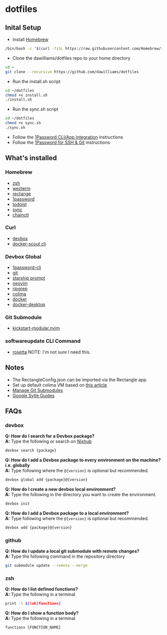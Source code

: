 # dotfiles 
## Inital Setup
- Install [Homebrew](https://docs.brew.sh/Installation#macos-requirements)
```bash
/bin/bash -c "$(curl -fsSL https://raw.githubusercontent.com/Homebrew/install/master/install.sh)"
```
- Clone the dawilliams/dotfiles repo to your home directory
```bash
cd ~
git clone --recursive https://github.com/dawilliams/dotfiles
```
- Run the install.sh script
```bash
cd ~/dotfiles
chmod +x install.sh
./install.sh
```
- Run the sync.sh script
```bash
cd ~/dotfiles
chmod +x sync.sh
./sync.sh
```
- Follow the [1Password CLI/App Integration](https://developer.1password.com/docs/cli/app-integration) instructions
- Follow the [1Password for SSH & Git](https://developer.1password.com/docs/ssh) instructions

## What's installed
### Homebrew
- [zsh](https://www.zsh.org)
- [wezterm](https://wezfurlong.org/wezterm/index.html)
- [rectange](https://rectangleapp.com)
- [1password](https://1password.com)
- [todoist](https://todoist.com/downloads)
- [sync](https://www.sync.com)
- [chainctl](https://edu.chainguard.dev/tags/chainctl/)

### Curl
- [devbox](https://www.jetify.com/devbox/docs)
- [docker-scout cli](https://github.com/docker/scout-cli)

### Devbox Global
- [1password-cli](https://1password.com/downloads/command-line)
- [git](https://git-scm.com/)
- [starship prompt](https://starship.rs)
- [neovim](https://neovim.io)
- [ripgrep](https://github.com/BurntSushi/ripgrep)
- [colima](https://github.com/abiosoft/colima)
- [docker](https://www.docker.com)
- [docker-desktop](https://docs.docker.com/compose/)

### Git Submodule
- [kickstart-modular.nvim](https://github.com/dawilliams/kickstart-modular.nvim/tree/master)

### softwareupdate CLI Command
- [rosetta](https://support.apple.com/en-us/102527) NOTE: I'm not sure I need this.

## Notes
- The RectangleConfig.json can be imported via the Rectangle app.
- Set up default colima VM based on [this article](https://medium.com/@guillem.riera/the-most-performant-docker-setup-on-macos-apple-silicon-m1-m2-m3-for-x64-amd64-compatibility-da5100e2557d)
- [Manage Git Submodules](https://medium.com/@nightheronry/how-to-add-and-update-git-submodules-dc1ba035e63b)
- [Google Sytle Guides](https://google.github.io/styleguide/)

## FAQs
### devbox
**Q: How do I search for a Devbox package?**\
**A:** Type the following or search on [Nixhub](https://www.nixhub.io)
```bash
devbox search {package}
``` 

**Q: How do I add a Devbox package to every environment on the machine? i.e. globally**\
 **A:** Type following where the `@{version}` is optional but recommended.

```bash
devbox global add {package}@{version}
``` 

**Q: How do I create a new devbox local environment?**\
 **A:** Type the following in the directory you want to create the environment.
```bash
devbox init
``` 

**Q: How do I add a Devbox package to a local environment?**\
 **A:** Type following where the `@{version}` is optional but recommended.
```bash
devbox add {package}@{version}
```

### github
**Q: How do I update a local git submodule with remote changes?**\
**A:** Type the following command in the repository directory
```bash
git submodule update --remote --merge
```

### zsh
**Q: How do I list defined functions?**\
**A:** Type the following in a terminal
```bash
print -l ${(ok)functions}
```

**Q: How do I show a function body?**\
**A:** Type the following in a terminal
```bash
functions {FUNCTION_NAME}
```
